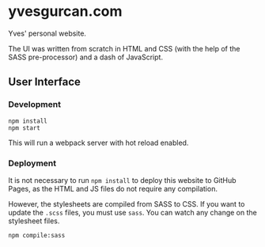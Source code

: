 # yvesgurcan.com

Yves' personal website.

The UI was written from scratch in HTML and CSS (with the help of the SASS pre-processor) and a dash of JavaScript.

## User Interface

### Development

    npm install
    npm start

This will run a webpack server with hot reload enabled.

### Deployment

It is not necessary to run `npm install` to deploy this website to GitHub Pages, as the HTML and JS files do not require any compilation.

However, the stylesheets are compiled from SASS to CSS. If you want to update the `.scss` files, you must use `sass`. You can watch any change on the stylesheet files.

    npm compile:sass
